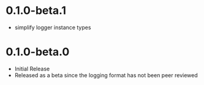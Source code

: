 # 0.1.0-beta.1

 - simplify logger instance types

# 0.1.0-beta.0

 - Initial Release
 - Released as a beta since the logging format has not been peer reviewed
